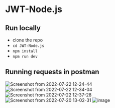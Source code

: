 # JWT-Node.js
## Run locally
- clone the repo
- `cd JWT-Node.js`
- `npm install`
- `npm run dev`
## Running requests in postman
![Screenshot from 2022-07-22 12-24-44](https://user-images.githubusercontent.com/61587290/180414097-4e00722c-d6d2-43a9-a823-f7641fcf6c8e.png)
![Screenshot from 2022-07-22 12-34-04](https://user-images.githubusercontent.com/61587290/180414102-50c91c24-4e7e-4f41-a26e-4b95f0eb973b.png)
![Screenshot from 2022-07-22 12-37-28](https://user-images.githubusercontent.com/61587290/180414144-ffcacf11-16e5-4ee9-a615-85a5f1ed9245.png)
![Screenshot from 2022-07-20 13-02-31](https://user-images.githubusercontent.com/61587290/180414196-cdd6f9e2-1e51-40b2-8236-2744f65da84c.png)
![image](https://user-images.githubusercontent.com/61587290/180505269-5410d43f-b7fd-4746-9278-9d56772cc2ab.png)

